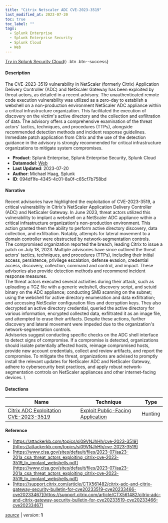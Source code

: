 ```yaml
---
title: "Citrix Netscaler ADC CVE-2023-3519"
last_modified_at: 2023-07-20
toc: true
toc_label: ""
tags:
  - Splunk Enterprise
  - Splunk Enterprise Security
  - Splunk Cloud
  - Web
---
```


[Try in Splunk Security Cloud](https://www.splunk.com/en_us/cyber-security.html){: .btn .btn--success}

#### Description

The CVE-2023-3519 vulnerability in NetScaler (formerly Citrix) Application Delivery Controller (ADC) and NetScaler Gateway has been exploited by threat actors, as detailed in a recent advisory. The unauthenticated remote code execution vulnerability was utilized as a zero-day to establish a webshell on a non-production environment NetScaler ADC appliance within a critical infrastructure organization. This facilitated the execution of discovery on the victim's active directory and the collection and exfiltration of data. The advisory offers a comprehensive examination of the threat actors' tactics, techniques, and procedures (TTPs), alongside recommended detection methods and incident response guidelines. Immediate patch application from Citrix and the use of the detection guidance in the advisory is strongly recommended for critical infrastructure organizations to mitigate system compromises.

- **Product**: Splunk Enterprise, Splunk Enterprise Security, Splunk Cloud
- **Datamodel**: [Web](https://docs.splunk.com/Documentation/CIM/latest/User/Web)
- **Last Updated**: 2023-07-20
- **Author**: Michael Haag, Splunk
- **ID**: 094df1fe-4345-4c01-8a0f-c65cf7b758bd

#### Narrative

Recent advisories have highlighted the exploitation of CVE-2023-3519, a critical vulnerability in Citrix's NetScaler Application Delivery Controller (ADC) and NetScaler Gateway. In June 2023, threat actors utilized this vulnerability to implant a webshell on a NetScaler ADC appliance within a critical infrastructure organization's non-production environment. This action granted them the ability to perform active directory discovery, data collection, and exfiltration. Notably, attempts for lateral movement to a domain controller were obstructed by network-segmentation controls. \
The compromised organization reported the breach, leading Citrix to issue a patch on July 18, 2023. Multiple advisories have since outlined the threat actors' tactics, techniques, and procedures (TTPs), including their initial access, persistence, privilege escalation, defense evasion, credential access, discovery, collection, command and control, and impact. These advisories also provide detection methods and recommend incident response measures. \
The threat actors executed several activities during their attack, such as uploading a TGZ file with a generic webshell, discovery script, and setuid binary on the ADC appliance; conducting SMB scanning on the subnet; using the webshell for active directory enumeration and data exfiltration; and accessing NetScaler configuration files and decryption keys. They also decrypted an active directory credential, queried the active directory for various information, encrypted collected data, exfiltrated it as an image file, and attempted to erase their artifacts. Despite these actions, further discovery and lateral movement were impeded due to the organization's network-segmentation controls. \
Advisories suggest conducting specific checks on the ADC shell interface to detect signs of compromise. If a compromise is detected, organizations should isolate potentially affected hosts, reimage compromised hosts, provide new account credentials, collect and review artifacts, and report the compromise. To mitigate the threat, organizations are advised to promptly install the relevant updates for NetScaler ADC and NetScaler Gateway, adhere to cybersecurity best practices, and apply robust network-segmentation controls on NetScaler appliances and other internet-facing devices. \

#### Detections

| Name        | Technique   | Type         |
| ----------- | ----------- |--------------|
| [Citrix ADC Exploitation CVE-2023-3519](/web/76ac2dcb-333c-4a77-8ae9-2720cfae47a8/) | [Exploit Public-Facing Application](/tags/#exploit-public-facing-application) | [Hunting](https://github.com/splunk/security_content/wiki/Detection-Analytic-Types) |

#### Reference

* [https://attackerkb.com/topics/si09VNJhHh/cve-2023-3519](https://attackerkb.com/topics/si09VNJhHh/cve-2023-3519)
* [https://www.cisa.gov/sites/default/files/2023-07/aa23-201a_csa_threat_actors_exploiting_citrix-cve-2023-3519_to_implant_webshells.pdf](https://www.cisa.gov/sites/default/files/2023-07/aa23-201a_csa_threat_actors_exploiting_citrix-cve-2023-3519_to_implant_webshells.pdf)
* [https://support.citrix.com/article/CTX561482/citrix-adc-and-citrix-gateway-security-bulletin-for-cve20233519-cve20233466-cve20233467](https://support.citrix.com/article/CTX561482/citrix-adc-and-citrix-gateway-security-bulletin-for-cve20233519-cve20233466-cve20233467)



[*source*](https://github.com/splunk/security_content/tree/develop/stories/citrix_netscaler_adc_cve_2023_3519.yml) \| *version*: **1**